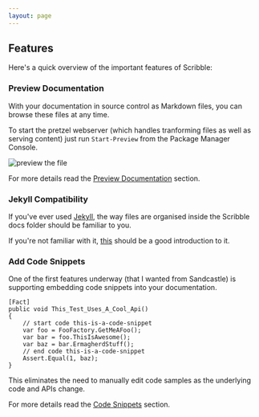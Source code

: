 ```yaml
---
layout: page
---   
```


## Features

Here's a quick overview of the important features of Scribble:

### Preview Documentation

With your documentation in source control as Markdown files, you can browse these files at any time.

To start the pretzel webserver (which handles tranforming files as well as serving content) just run `Start-Preview` from the Package Manager Console.

![preview the file]({{site.baseurl}}images/introduction/view-site.png)

For more details read the [Preview Documentation]({{site.baseurl}}pages/features/preview-documentation.html) section.

### Jekyll Compatibility

If you've ever used [Jekyll](http://jekyllrb.com/), the way files are organised inside the Scribble docs folder should be familiar to you.

If you're not familiar with it, [this]({{site.baseurl}}pages/features/folder-structure.html) should be a good introduction to it.

### Add Code Snippets

One of the first features underway (that I wanted from Sandcastle) is supporting embedding code snippets into your documentation.

    [Fact]
    public void This_Test_Uses_A_Cool_Api()
    {
        // start code this-is-a-code-snippet 
        var foo = FooFactory.GetMeAFoo();
        var bar = foo.ThisIsAwesome();
        var baz = bar.ErmagherdStuff();
        // end code this-is-a-code-snippet
        Assert.Equal(1, baz);
    } 

This eliminates the need to manually edit code samples as the underlying code and APIs change.

For more details read the [Code Snippets]({{site.baseurl}}pages/features/code-snippets.html) section.